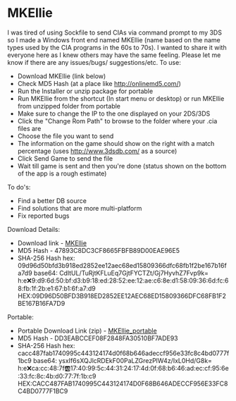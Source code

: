 # MKEllie
I was tired of using Sockfile to send CIAs via command prompt to my 3DS so I made a Windows front end named MKEllie (name based on the name types used by the CIA programs in the 60s to 70s). I wanted to share it with everyone here as I knew others may have the same feeling. Please let me know if there are any issues/bugs/ suggestions/etc.
To use:
* Download MKEllie (link below)
* Check MD5 Hash (at a place like http://onlinemd5.com/)
* Run the Installer or unzip package for portable
* Run MKEllie from the shortcut (In start menu or desktop) or run MKEllie from unzipped folder from portable
* Make sure to change the IP to the one displayed on your 2DS/3DS
* Click the "Change Rom Path" to browse to the folder where your .cia files are
* Choose the file you want to send
* The information on the game should show on the right with a match percentage (uses http://www.3dsdb.com/ as a source)
* Click Send Game to send the file
* Wait till game is sent and then you're done (status shown on the bottom of the app is a rough estimate)

To do's:
* Find a better DB source
* Find solutions that are more multi-platform
* Fix reported bugs

Download Details:

* Download link  - [MKEllie](https://mega.nz/#!aZFjxDzD!49zmDTGh-QMzTvzaVABCPtPY5gloNAWqaVY-cBgPTaU)
* MD5 Hash - 47893C8DC3CF8665FBFB89D00EAE96E5
* SHA-256 Hash
hex: 09d96d50bfd3b918ed2852ee12aec68ed15809366dfc68fb1f2be167b16fa7d9
base64: CdltUL/TuRjtKFLuEq7GjtFYCTZt/Gj7HyvhZ7Fvp9k=
h:e:x:9:d9:6d:50:bf:d3:b9:18:ed:28:52:ee:12:ae:c6:8e:d1:58:09:36:6d:fc:68:fb:1f:2b:e1:67:b1:6f:a7:d9
HEX:09D96D50BFD3B918ED2852EE12AEC68ED15809366DFC68FB1F2BE167B16FA7D9

Portable:

* Portable Download Link (zip) - [MKEllie_portable](https://mega.nz/#!qBcF0KTY!acT0kQkCBZ8_8rG34u4UwlsKOU6VXOjwLfTHqGuAeUU)
* MD5 Hash - DD3EABCCEF08F2848FA30510BF7ADE93
* SHA-256 Hash
hex: cacc487fab1740995c443124174d0f68b646adeccf956e33fc8c4bd0777f1bc9
base64: ysxIf6sXQJlcRDEkF00PaLZGrezPlW4z/IxL0Hd/G8k=
h:e:x:ca:cc:48:7f:ab:17:40:99:5c:44:31:24:17:4d:0f:68:b6:46:ad:ec:cf:95:6e:33:fc:8c:4b:d0:77:7f:1b:c9
HEX:CACC487FAB1740995C443124174D0F68B646ADECCF956E33FC8C4BD0777F1BC9
